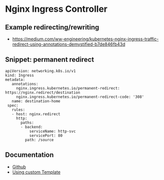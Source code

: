 # Nginx Ingress Controller 


## Example redirecting/rewriting

  * https://medium.com/ww-engineering/kubernetes-nginx-ingress-traffic-redirect-using-annotations-demystified-b7de846fb43d

## Snippet: permanent redirect 

```
apiVersion: networking.k8s.io/v1
kind: Ingress
metadata:
   annotations:
     nginx.ingress.kubernetes.io/permanent-redirect: https://nginx.redirect/destination
     nginx.ingress.kubernetes.io/permanent-redirect-code: '308'
   name: destination-home
 spec:
   rules:
   - host: nginx.redirect
     http:
       paths:
       - backend:
           serviceName: http-svc
           servicePort: 80
         path: /source
```

## Documentation 

  * [Github](https://github.com/kubernetes/ingress-nginx)
  * [Using custom Template](https://kubernetes.github.io/ingress-nginx/user-guide/nginx-configuration/custom-template/)


